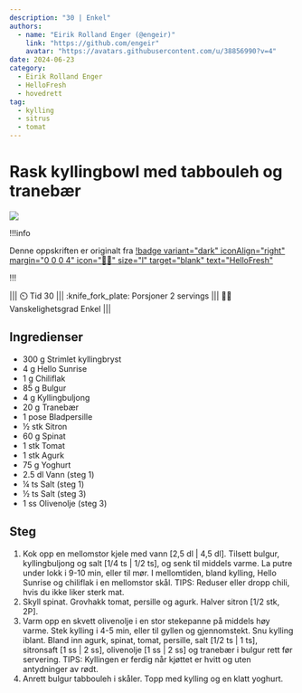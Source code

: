 ```yaml
---
description: "30 | Enkel"
authors:
  - name: "Eirik Rolland Enger (@engeir)"
    link: "https://github.com/engeir"
    avatar: "https://avatars.githubusercontent.com/u/38856990?v=4"
date: 2024-06-23
category:
  - Eirik Rolland Enger
  - HelloFresh
  - hovedrett
tag:
  - kylling
  - sitrus
  - tomat
---
```


# Rask kyllingbowl med tabbouleh og tranebær

![](/static/rask-kyllingbowl-med-tabbouleh-og-tranebaer/rask-kyllingbowl-med-tabbouleh-og-tranebaer.webp)

!!!info

Denne oppskriften er originalt fra
[!badge variant="dark" iconAlign="right" margin="0 0 0 4" icon=":cook:" size="l" target="blank" text="HelloFresh"](https://www.hellofresh.no/recipes/rask-kyllingbowl-65fad1b4aed1d40579f2a659)

!!!

<!-- dprint-ignore-start -->
||| :timer_clock: Tid
30
||| :knife_fork_plate: Porsjoner
2 servings
||| :cook: Vanskelighetsgrad
Enkel
|||
<!-- dprint-ignore-end -->

## Ingredienser

- 300 g Strimlet kyllingbryst
- 4 g Hello Sunrise
- 1 g Chiliflak
- 85 g Bulgur
- 4 g Kyllingbuljong
- 20 g Tranebær
- 1 pose Bladpersille
- ½ stk Sitron
- 60 g Spinat
- 1 stk Tomat
- 1 stk Agurk
- 75 g Yoghurt
- 2.5 dl Vann (steg 1)
- ¼ ts Salt (steg 1)
- ½ ts Salt (steg 3)
- 1 ss Olivenolje (steg 3)

## Steg

1. Kok opp en mellomstor kjele med vann [2,5 dl | 4,5 dl]. Tilsett bulgur,
   kyllingbuljong og salt [1/4 ts | 1/2 ts], og senk til middels varme. La putre under
   lokk i 9-10 min, eller til mør. I mellomtiden, bland kylling, Hello Sunrise og
   chiliflak i en mellomstor skål. TIPS: Reduser eller dropp chili, hvis du ikke liker
   sterk mat.
2. Skyll spinat. Grovhakk tomat, persille og agurk. Halver sitron [1/2 stk, 2P].
3. Varm opp en skvett olivenolje i en stor stekepanne på middels høy varme. Stek kylling
   i 4-5 min, eller til gyllen og gjennomstekt. Snu kylling iblant. Bland inn agurk,
   spinat, tomat, persille, salt [1/2 ts | 1 ts], sitronsaft [1 ss | 2 ss], olivenolje
   [1 ss | 2 ss] og tranebær i bulgur rett før servering. TIPS: Kyllingen er ferdig når
   kjøttet er hvitt og uten antydninger av rødt.
4. Anrett bulgur tabbouleh i skåler. Topp med kylling og en klatt yoghurt.

<script type="application/ld+json">
{
  "author": {
    "@type": "Person",
    "name": "HelloFresh",
    "url": "https://www.hellofresh.no/recipes/rask-kyllingbowl-65fad1b4aed1d40579f2a659"
  },
  "image": "https://img.hellofresh.com/f_auto,fl_lossy,h_640,q_auto,w_1200/hellofresh_s3/image/HF_Y24_R10_BW05_SE_R21204-1_MAIN_low-d774dedc.jpg",
  "site_name": "HelloFresh",
  "@context": "https://schema.org",
  "@type": "Recipe",
  "recipeCategory": "",
  "cookTime": 15,
  "recipeCuisine": "Midtøstlige",
  "publisher": {
    "@type": "Organization",
    "name": "hellofresh.com"
  },
  "recipeIngredient": [
    "300 g Strimlet kyllingbryst",
    "4 g Hello Sunrise",
    "1 g Chiliflak",
    "85 g Bulgur",
    "4 g Kyllingbuljong",
    "20 g Tranebær",
    "1 pose Bladpersille",
    "½ stk Sitron",
    "60 g Spinat",
    "1 stk Tomat",
    "1 stk Agurk",
    "75 g Yoghurt",
    "2.5 dl Vann (steg 1)",
    "¼ ts Salt (steg 1)",
    "½ ts Salt (steg 3)",
    "1 ss Olivenolje (steg 3)"
  ],
  "recipeInstructions": [
    {
      "@type": "HowToStep",
      "text": "Kok opp en mellomstor kjele med vann [2,5 dl | 4,5 dl]. Tilsett bulgur, kyllingbuljong og salt [1/4 ts | 1/2 ts], og senk til middels varme. La putre under lokk i 9-10 min, eller til mør. I mellomtiden, bland kylling, Hello Sunrise og chiliflak i en mellomstor skål. TIPS: Reduser eller dropp chili, hvis du ikke liker sterk mat."
    },
    {
      "@type": "HowToStep",
      "text": "Skyll spinat. Grovhakk tomat, persille og agurk. Halver sitron [1/2 stk, 2P]."
    },
    {
      "@type": "HowToStep",
      "text": "Varm opp en skvett olivenolje i en stor stekepanne på middels høy varme. Stek kylling i 4-5 min, eller til gyllen og gjennomstekt. Snu kylling iblant. Bland inn agurk, spinat, tomat, persille, salt [1/2 ts | 1 ts], sitronsaft [1 ss | 2 ss], olivenolje [1 ss | 2 ss] og tranebær i bulgur rett før servering. TIPS: Kyllingen er ferdig når kjøttet er hvitt og uten antydninger av rødt."
    },
    {
      "@type": "HowToStep",
      "text": "Anrett bulgur tabbouleh i skåler. Topp med kylling og en klatt yoghurt."
    }
  ],
  "inLanguage": "nb-NO",
  "nutrition": {
    "@type": "NutritionInformation",
    "calories": "488 kcal",
    "fatContent": "13 g",
    "saturatedFatContent": "2.9 g",
    "carbohydrateContent": "44.7 g",
    "sugarContent": "13 g",
    "proteinContent": "45.2 g",
    "sodiumContent": "2232.8 mg",
    "servingSize": "436"
  },
  "prepTime": 15,
  "name": "Rask kyllingbowl med tabbouleh og tranebær",
  "totalTime": 30,
  "recipeYield": "2 servings",
  "pattern": "rask-kyllingbowl-med-tabbouleh-og-tranebaer"
}
</script>
